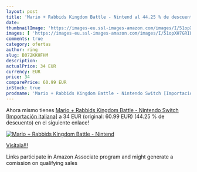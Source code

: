 ```yaml
---
layout: post
title: 'Mario + Rabbids Kingdom Battle - Nintend al 44.25 % de descuento'
date: 
thumbnailImage: 'https://images-eu.ssl-images-amazon.com/images/I/51opXH7GRIL._SL200_.jpg'
images: [ 'https://images-eu.ssl-images-amazon.com/images/I/51opXH7GRIL._SL200_.jpg' ]
comments: true
category: ofertas
author: ring
slug: B072KKHFHM
description:
actualPrice: 34 EUR
currency: EUR
price: 34
comparePrice: 60.99 EUR
inStock: true
prodname: 'Mario + Rabbids Kingdom Battle - Nintendo Switch [Importación italiana]'
---
```


Ahora mismo tienes [Mario + Rabbids Kingdom Battle - Nintendo Switch [Importación italiana]](https://www.amazon.es/dp/B072KKHFHM/?tag=tolees-21) a 34 EUR (original: 60.99 EUR) (44.25 %  de descuento) en el siguiente enlace!

[![Mario + Rabbids Kingdom Battle - Nintend](https://images-eu.ssl-images-amazon.com/images/I/51opXH7GRIL._SL200_.jpg)](https://www.amazon.es/dp/B072KKHFHM/?tag=tolees-21)

[Visítala!!!](https://www.amazon.es/dp/B072KKHFHM/?tag=tolees-21)

Links participate in Amazon Associate program and might generate a comission on qualifying sales
